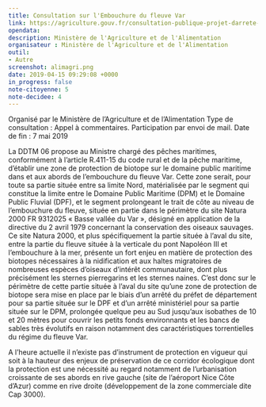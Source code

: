 ```yaml
---
title: Consultation sur l'Embouchure du fleuve Var
link: https://agriculture.gouv.fr/consultation-publique-projet-darrete-de-protection-de-biotope-embouchure-du-fleuve-var-sur-le
opendata: 
description: Ministère de l'Agriculture et de l'Alimentation
organisateur : Ministère de l'Agriculture et de l'Alimentation
outil:
- Autre
screenshot: alimagri.png
date: 2019-04-15 09:29:08 +0000
in_progress: false
note-citoyenne: 5
note-decidee: 4
---
```


Organisé par le Ministère de l’Agriculture et de l’Alimentation Type de consultation : Appel à commentaires. Participation par envoi de mail.
Date de fin : 7 mai 2019

La DDTM 06 propose au Ministre chargé des pêches maritimes, conformément à l’article R.411-15 du code rural et de la pêche maritime, d’établir une zone de protection de biotope sur le domaine public maritime dans et aux abords de l’embouchure du fleuve Var. Cette zone serait, pour toute sa partie située entre sa limite Nord, matérialisée par le segment qui constitue la limite entre le Domaine Public Maritime (DPM) et le Domaine Public Fluvial (DPF), et le segment prolongeant le trait de côte au niveau de l’embouchure du fleuve, située en partie dans le périmètre du site Natura 2000 FR 9312025 « Basse vallée du Var », désigné en application de la directive du 2 avril 1979 concernant la conservation des oiseaux sauvages.
Ce site Natura 2000, et plus spécifiquement la partie située à l’aval du site, entre la partie du fleuve située à la verticale du pont Napoléon III et l’embouchure à la mer, présente un fort enjeu en matière de protection des biotopes nécessaires à la nidification et aux haltes migratoires de nombreuses espèces d’oiseaux d’intérêt communautaire, dont plus précisément les sternes pierregarins et les sternes naines.
C’est donc sur le périmètre de cette partie située à l’aval du site qu’une zone de protection de biotope sera mise en place par le biais d’un arrêté du préfet de département pour sa partie située sur le DPF et d’un arrêté ministériel pour sa partie située sur le DPM, prolongée quelque peu au Sud jusqu’aux isobathes de 10 et 20 mètres pour couvrir les petits fonds environnants et les bancs de sables très évolutifs en raison notamment des caractéristiques torrentielles du régime du fleuve Var.

A l’heure actuelle il n’existe pas d’instrument de protection en vigueur qui soit à la hauteur des enjeux de préservation de ce corridor écologique dont la protection est une nécessité au regard notamment de l’urbanisation croissante de ses abords en rive gauche (site de l’aéroport Nice Côte d’Azur) comme en rive droite (développement de la zone commerciale dite Cap 3000).
